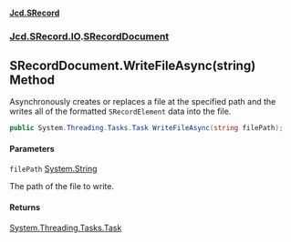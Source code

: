#### [Jcd.SRecord](index.md 'index')
### [Jcd.SRecord.IO](Jcd.SRecord.IO.md 'Jcd.SRecord.IO').[SRecordDocument](Jcd.SRecord.IO.SRecordDocument.md 'Jcd.SRecord.IO.SRecordDocument')

## SRecordDocument.WriteFileAsync(string) Method

Asynchronously creates or replaces a file at the specified path and the  
writes all of the formatted `SRecordElement` data into the file.

```csharp
public System.Threading.Tasks.Task WriteFileAsync(string filePath);
```
#### Parameters

<a name='Jcd.SRecord.IO.SRecordDocument.WriteFileAsync(string).filePath'></a>

`filePath` [System.String](https://docs.microsoft.com/en-us/dotnet/api/System.String 'System.String')

The path of the file to write.

#### Returns
[System.Threading.Tasks.Task](https://docs.microsoft.com/en-us/dotnet/api/System.Threading.Tasks.Task 'System.Threading.Tasks.Task')
